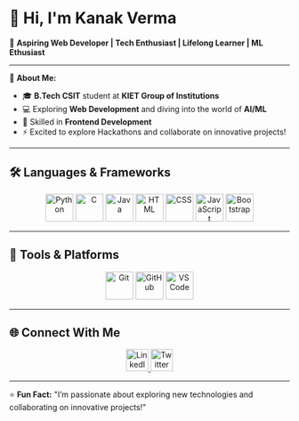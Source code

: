 # 👋 Hi, I'm Kanak Verma  
🚀 **Aspiring Web Developer | Tech Enthusiast | Lifelong Learner | ML Ethusiast**  

---

🌱 **About Me:**  
- 🎓 **B.Tech CSIT** student at **KIET Group of Institutions**  
- 💻 Exploring **Web Development** and diving into the world of **AI/ML**  
- 🔧 Skilled in **Frontend Development** 
- ⚡ Excited to explore Hackathons and collaborate on innovative projects!
  
---

## 🛠️ **Languages & Frameworks**  
<p align="center">
  <img src="https://cdn.jsdelivr.net/gh/devicons/devicon/icons/python/python-original.svg" alt="Python" width="50" height="50"/>
  <img src="https://cdn.jsdelivr.net/gh/devicons/devicon/icons/c/c-original.svg" alt="C" width="50" height="50"/>
  <img src="https://cdn.jsdelivr.net/gh/devicons/devicon/icons/java/java-original.svg" alt="Java" width="50" height="50"/>
  <img src="https://cdn.jsdelivr.net/gh/devicons/devicon/icons/html5/html5-original.svg" alt="HTML" width="50" height="50"/>
  <img src="https://cdn.jsdelivr.net/gh/devicons/devicon/icons/css3/css3-original.svg" alt="CSS" width="50" height="50"/>
  <img src="https://cdn.jsdelivr.net/gh/devicons/devicon/icons/javascript/javascript-original.svg" alt="JavaScript" width="50" height="50"/>
  <img src="https://cdn.jsdelivr.net/gh/devicons/devicon/icons/bootstrap/bootstrap-original.svg" alt="Bootstrap" width="50" height="50"/>
</p>

---

## 🔧 **Tools & Platforms**  
<p align="center">
  <img src="https://cdn.jsdelivr.net/gh/devicons/devicon/icons/git/git-original.svg" alt="Git" width="50" height="50"/>
  <img src="https://cdn.jsdelivr.net/gh/devicons/devicon/icons/github/github-original.svg" alt="GitHub" width="50" height="50"/>
  <img src="https://cdn.jsdelivr.net/gh/devicons/devicon/icons/vscode/vscode-original.svg" alt="VS Code" width="50" height="50"/>
</p>

---


## 🌐 **Connect With Me**  
<p align="center">
  <a href="https://www.linkedin.com/in/kanakverma19">
    <img src="https://cdn.jsdelivr.net/gh/devicons/devicon/icons/linkedin/linkedin-original.svg" alt="LinkedIn" width="40" height="40"/>
  </a>
  <a href="https://twitter.com/Kanak4257">
    <img src="https://cdn.jsdelivr.net/gh/devicons/devicon/icons/twitter/twitter-original.svg" alt="Twitter" marign-left=5px width="40" height="40"/>
  </a>


---

⭐ **Fun Fact:** "I’m passionate about exploring new technologies and collaborating on innovative projects!"  
